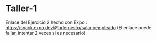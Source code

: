 # Taller-1

Enlace del Ejercicio 2 hecho con Expo : https://snack.expo.dev/@hrlernesto/salarioempleado
(El enlace puede fallar, intentar 2 veces si es necesario)
